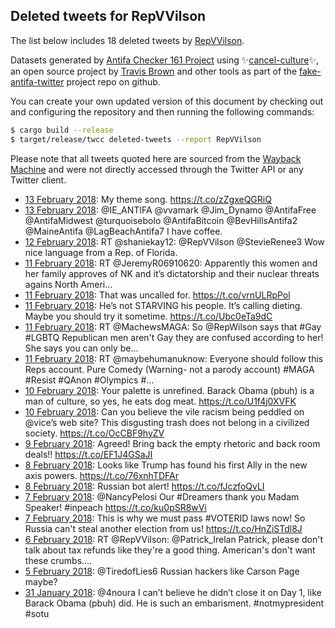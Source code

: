 ## Deleted tweets for RepVVilson

The list below includes 18 deleted tweets by
[RepVVilson](https://twitter.com/RepVVilson).



Datasets generated by [Antifa Checker 161 Project](https://twitter.com/antifacheck161) using ✨[cancel-culture](https://github.com/travisbrown/cancel-culture)✨, an open source project by 
[Travis Brown](https://twitter.com/travisbrown) and other tools as part of the 
[fake-antifa-twitter](https://github.com/antifacheck161/fake-antifa-twitter) project repo on github.

You can create your own updated version of this document by checking out and configuring the
repository and then running the following commands:

```bash
$ cargo build --release
$ target/release/twcc deleted-tweets --report RepVVilson
```

Please note that all tweets quoted here are sourced from the
[Wayback Machine](https://web.archive.org) and were not directly accessed through the Twitter API or
any Twitter client.

* [13 February 2018](https://web.archive.org/web/20180213050745/https://twitter.com/RepVVilson/status/963278498969346049): My theme song. https://t.co/zZgxeQGRiQ <!--963278498969346049-->
* [13 February 2018](https://web.archive.org/web/20180213041521/https://twitter.com/RepVVilson/status/963265312086024193): @IE_ANTIFA @vvamark @Jim_Dynamo @AntifaFree @AntifaMidwest @turquoisebolo @AntifaBitcoin @BevHillsAntifa2 @MaineAntifa @LagBeachAntifa7 I have coffee. <!--963265312086024193-->
* [12 February 2018](https://web.archive.org/web/20180212174920/https://twitter.com/RepVVilson/status/963107769812480000): RT @shaniekay12: @RepVVilson @StevieRenee3 Wow nice language from a Rep. of Florida. <!--963107769812480000-->
* [11 February 2018](https://web.archive.org/web/20180211190110/https://twitter.com/RepVVilson/status/962763459430617089): RT @JeremyR06910620: Apparently this women and her family approves of NK and it’s dictatorship and their nuclear threats agains North Ameri… <!--962763459430617089-->
* [11 February 2018](https://web.archive.org/web/20180211153234/https://twitter.com/RepVVilson/status/962710963488161793): That was uncalled for. https://t.co/vrnULRpPol <!--962710963488161793-->
* [11 February 2018](https://web.archive.org/web/20180211023909/https://twitter.com/RepVVilson/status/962516326823661568): He’s not STARVING his people. It’s calling dieting. Maybe you should try it sometime. https://t.co/Ubc0eTa9dC <!--962516326823661568-->
* [11 February 2018](https://web.archive.org/web/20180211010602/https://twitter.com/RepVVilson/status/962492893234647040): RT @MachewsMAGA: So @RepWilson says that #Gay #LGBTQ Republican men aren't Gay they are confused according to her! She says you can only be… <!--962492893234647040-->
* [11 February 2018](https://web.archive.org/web/20180211001806/https://twitter.com/RepVVilson/status/962480830420578304): RT @maybehumanuknow: Everyone should follow this Reps account. Pure Comedy (Warning- not a parody account) #MAGA #Resist #QAnon #Olympics #… <!--962480830420578304-->
* [10 February 2018](https://web.archive.org/web/20180210233655/https://twitter.com/RepVVilson/status/962470466320588804): Your palette is unrefined. Barack Obama (pbuh) is a man of culture, so yes, he eats dog meat. https://t.co/U1f4j0XVFK <!--962470466320588804-->
* [10 February 2018](https://web.archive.org/web/20180210175100/https://twitter.com/RepVVilson/status/962383413511708672): Can you believe the vile racism being peddled on @vice’s web site? This disgusting trash does not belong in a civilized society. https://t.co/OcCBF9hyZV <!--962383413511708672-->
* [ 9 February 2018](https://web.archive.org/web/20180209145552/https://twitter.com/RepVVilson/status/961976951907999745): Agreed! Bring back the empty rhetoric and back room deals!! https://t.co/EF1J4GSaJI <!--961976951907999745-->
* [ 8 February 2018](https://web.archive.org/web/20180208180905/https://twitter.com/RepVVilson/status/961663188638068739): Looks like Trump has found his first Ally in the new axis powers. https://t.co/76xnhTDFAr <!--961663188638068739-->
* [ 8 February 2018](https://web.archive.org/web/20180208010645/https://twitter.com/RepVVilson/status/961405910018150400): Russian bot alert! https://t.co/fJczfoQvLI <!--961405910018150400-->
* [ 7 February 2018](https://web.archive.org/web/20180207235611/https://twitter.com/RepVVilson/status/961388151347580929): @NancyPelosi Our #Dreamers thank you Madam Speaker! #inpeach https://t.co/ku0pSR8wVi <!--961388151347580929-->
* [ 7 February 2018](https://web.archive.org/web/20180207232650/https://twitter.com/RepVVilson/status/961380765157208064): This is why we must pass #VOTERID laws now! So Russia can't steal another election from us! https://t.co/HnZiSTdl8J <!--961380765157208064-->
* [ 6 February 2018](https://web.archive.org/web/20180206204543/https://twitter.com/RepVVilson/status/960977830963228675): RT @RepVVilson: @Patrick_Irelan Patrick, please don't talk about tax refunds like they're a good thing. American's don't want these crumbs.… <!--960977830963228675-->
* [ 5 February 2018](https://web.archive.org/web/20180205161000/https://twitter.com/RepVVilson/status/960546056713928704): @TiredofLies6 Russian hackers like Carson Page maybe? <!--960546056713928704-->
* [31 January 2018](https://web.archive.org/web/20180131031757/https://twitter.com/RepVVilson/status/958539824654405633): @4noura I can’t believe he didn’t close it on Day 1, like Barack Obama (pbuh) did. He is such an embarisment. #notmypresident #sotu <!--958539824654405633-->
